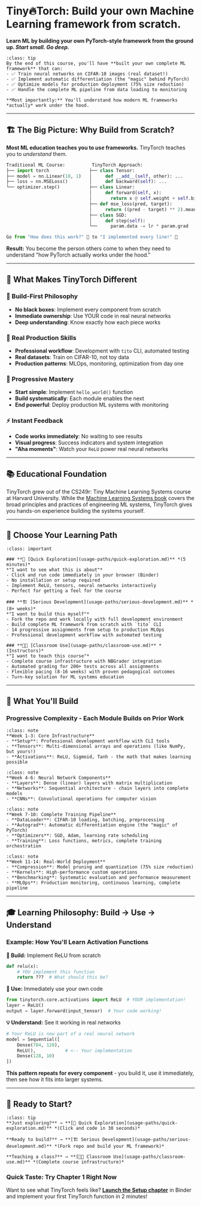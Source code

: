 # Tiny🔥Torch: Build your own Machine Learning framework from scratch. 

**Learn ML by building your own PyTorch-style framework from the ground up. _Start small. Go deep._**

```{admonition} 🎯 What You'll Achieve
:class: tip
By the end of this course, you'll have **built your own complete ML framework** that can:
- ✅ Train neural networks on CIFAR-10 images (real dataset!)
- ✅ Implement automatic differentiation (the "magic" behind PyTorch)  
- ✅ Optimize models for production deployment (75% size reduction)
- ✅ Handle the complete ML pipeline from data loading to monitoring

**Most importantly:** You'll understand how modern ML frameworks *actually* work under the hood.
```

---

## 🏗️ **The Big Picture: Why Build from Scratch?**

**Most ML education teaches you to _use_ frameworks.** TinyTorch teaches you to _understand_ them.

```python
Traditional ML Course:          TinyTorch Approach:
├── import torch               ├── class Tensor:
├── model = nn.Linear(10, 1)   │     def __add__(self, other): ...
├── loss = nn.MSELoss()        │     def backward(self): ...
└── optimizer.step()           ├── class Linear:
                               │     def forward(self, x):
                               │       return x @ self.weight + self.bias
                               ├── def mse_loss(pred, target):
                               │     return ((pred - target) ** 2).mean()
                               ├── class SGD:
                               │     def step(self):
                               └──     param.data -= lr * param.grad

Go from "How does this work?" 🤷 to "I implemented every line!" 💪
```

**Result:** You become the person others come to when they need to understand "how PyTorch actually works under the hood."

---

## 🌟 **What Makes TinyTorch Different**

### **🔬 Build-First Philosophy**
- **No black boxes**: Implement every component from scratch
- **Immediate ownership**: Use YOUR code in real neural networks
- **Deep understanding**: Know exactly how each piece works

### **🚀 Real Production Skills**
- **Professional workflow**: Development with `tito` CLI, automated testing
- **Real datasets**: Train on CIFAR-10, not toy data
- **Production patterns**: MLOps, monitoring, optimization from day one

### **🎯 Progressive Mastery** 
- **Start simple**: Implement `hello_world()` function
- **Build systematically**: Each module enables the next
- **End powerful**: Deploy production ML systems with monitoring

### **⚡ Instant Feedback**
- **Code works immediately**: No waiting to see results
- **Visual progress**: Success indicators and system integration
- **"Aha moments"**: Watch your `ReLU` power real neural networks

---

## 📚 Educational Foundation

TinyTorch grew out of the CS249r: Tiny Machine Learning Systems course at Harvard University. While the [Machine Learning Systems book](https://mlsysbook.ai) covers the broad principles and practices of engineering ML systems, TinyTorch gives you hands-on experience building the systems yourself.

---

## 🚀 Choose Your Learning Path

```{admonition} Three Ways to Engage with TinyTorch
:class: important

### **🔬 [Quick Exploration](usage-paths/quick-exploration.md)** *(5 minutes)*
*"I want to see what this is about"*
- Click and run code immediately in your browser (Binder)
- No installation or setup required
- Implement ReLU, tensors, neural networks interactively
- Perfect for getting a feel for the course

### **🏗️ [Serious Development](usage-paths/serious-development.md)** *(8+ weeks)*
*"I want to build this myself"*
- Fork the repo and work locally with full development environment
- Build complete ML framework from scratch with `tito` CLI
- 14 progressive assignments from setup to production MLOps
- Professional development workflow with automated testing

### **👨‍🏫 [Classroom Use](usage-paths/classroom-use.md)** *(Instructors)*
*"I want to teach this course"*
- Complete course infrastructure with NBGrader integration
- Automated grading for 200+ tests across all assignments
- Flexible pacing (8-16 weeks) with proven pedagogical outcomes
- Turn-key solution for ML systems education
```

---

## 🎯 What You'll Build

### **Progressive Complexity - Each Module Builds on Prior Work**

```{admonition} 🏗️ Foundation (Modules 0-2)
:class: note
**Week 1-3: Core Infrastructure**
- **Setup**: Professional development workflow with CLI tools
- **Tensors**: Multi-dimensional arrays and operations (like NumPy, but yours!)
- **Activations**: ReLU, Sigmoid, Tanh - the math that makes learning possible
```

```{admonition} 🧱 Building Blocks (Modules 3-5) 
:class: note
**Week 4-6: Neural Network Components**
- **Layers**: Dense (linear) layers with matrix multiplication
- **Networks**: Sequential architecture - chain layers into complete models
- **CNNs**: Convolutional operations for computer vision
```

```{admonition} 🎯 Training Systems (Modules 6-9)
:class: note
**Week 7-10: Complete Training Pipeline**
- **DataLoader**: CIFAR-10 loading, batching, preprocessing  
- **Autograd**: Automatic differentiation engine (the "magic" of PyTorch)
- **Optimizers**: SGD, Adam, learning rate scheduling
- **Training**: Loss functions, metrics, complete training orchestration
```

```{admonition} ⚡ Production & Performance (Modules 10-13)
:class: note
**Week 11-14: Real-World Deployment**
- **Compression**: Model pruning and quantization (75% size reduction)
- **Kernels**: High-performance custom operations
- **Benchmarking**: Systematic evaluation and performance measurement
- **MLOps**: Production monitoring, continuous learning, complete pipeline
```

---

## 🎓 Learning Philosophy: Build → Use → Understand

### **Example: How You'll Learn Activation Functions**

**🔧 Build:** Implement ReLU from scratch
```python
def relu(x):
    # YOU implement this function
    return ???  # What should this be?
```

**🚀 Use:** Immediately use your own code
```python
from tinytorch.core.activations import ReLU  # YOUR implementation!
layer = ReLU()
output = layer.forward(input_tensor)  # Your code working!
```

**💡 Understand:** See it working in real networks
```python
# Your ReLU is now part of a real neural network
model = Sequential([
    Dense(784, 128),
    ReLU(),           # <-- Your implementation
    Dense(128, 10)
])
```

**This pattern repeats for every component** - you build it, use it immediately, then see how it fits into larger systems.

---

## 🚀 Ready to Start?

```{admonition} Choose Your Adventure
:class: tip
**Just exploring?** → **[🔬 Quick Exploration](usage-paths/quick-exploration.md)** *(Click and code in 30 seconds)*

**Ready to build?** → **[🏗️ Serious Development](usage-paths/serious-development.md)** *(Fork repo and build your ML framework)*

**Teaching a class?** → **[👨‍🏫 Classroom Use](usage-paths/classroom-use.md)** *(Complete course infrastructure)*
```

### **Quick Taste: Try Chapter 1 Right Now**

Want to see what TinyTorch feels like? **[Launch the Setup chapter](chapters/01-setup.md)** in Binder and implement your first TinyTorch function in 2 minutes!
